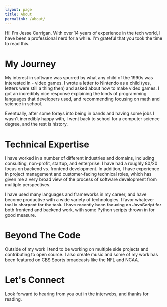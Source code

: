 ```yaml
---
layout: page
title: About
permalink: /about/
---
```


Hi! I'm Jesse Carrigan. With over 14 years of experience in the tech world, I have been a professional nerd for a while. I'm grateful that you took the time to read this.

# My Journey
My interest in software was spurred by what any child of the 1990s was interested in - video games. I wrote a letter to Nintendo as a child (yes, letters were still a thing then) and asked about how to make video games. I got an incredibly nice response explaining the kinds of programming languages that developers used, and recommending focusing on math and science in school.

Eventually, after some forays into being in bands and having some jobs I wasn't incredibly happy with, I went back to school for a computer science degree, and the rest is history.

# Technical Expertise
I have worked in a number of different industries and domains, including consulting, non-profit, startup, and enterprise. I have had a roughly 80/20 focus on backend vs. frontend development. In addition, I have experience in project management and customer-facing technical roles, which has given me a very broad view of the process of software development from multiple perspectives.

I have used many languages and frameworks in my career, and have become productive with a wide variety of technologies. I favor whatever tool is sharpest for the task. I have recently been focusing on JavaScript for both frontend and backend work, with some Python scripts thrown in for good measure.

# Beyond The Code
Outside of my work I tend to be working on multiple side projects and contributing to open source. I also create music and some of my work has been featured on CBS Sports broadcasts like the NFL and NCAA.

# Let's Connect
Look forward to hearing from you out in the interwebs, and thanks for reading.